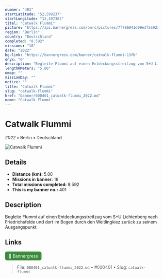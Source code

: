 ```yaml
---
nummer: "401"
startLatitude: "52,509237"
startLongitude: "13,497382"
titel: "Catwalk Flummi"
picture: "https://api.bannergress.com/bnrs/pictures/7f786041d09e3f569238527184afdc87"
region: "Berlin"
country: "Deutschland"
completed: "8.592"
missions: "18"
date: "2022"
bg-link: "https://bannergress.com/banner/catwalk-flummi-13fb"
onyx: "0"
description: "Begleite Flummi auf einen Entdeckungsstreifzug vom S+U Lichtenberg nach Friedrichsfelde und dort im Bogen durch den Weitlingkiez zurück zu seinem Ausgangspunkt."
lengthKMeters: "5,00"
umap: ""
missionDay: ""
notice: ""
title: "Catwalk Flummi"
slug: "catwalk-flummi"
href: "banner/000401_catwalk-flummi_2022.md"
name: "Catwalk Flummi"
---
```

# Catwalk Flummi

*2022* • Berlin • Deutschland

![Catwalk Flummi](https://api.bannergress.com/bnrs/pictures/7f786041d09e3f569238527184afdc87)



## Details
- **Distance (km):** 5.00
- **Missions in banner:** 18
- **Total missions completed:** 8.592
- **This is my banner no.:** 401



## Description
Begleite Flummi auf einen Entdeckungsstreifzug vom S+U Lichtenberg nach Friedrichsfelde und dort im Bogen durch den Weitlingkiez zurück zu seinem Ausgangspunkt.



## Links
<a href="https://bannergress.com/banner/catwalk-flummi-13fb" target="_blank" style="display:inline-block;margin-right:8px;padding:6px 12px;background:#3c8b3c;color:#fff;text-decoration:none;border-radius:6px;">🔗 Bannergress</a>



> File: `000401_catwalk-flummi_2022.md`
> • #000401
> • Slug: `catwalk-flummi`
